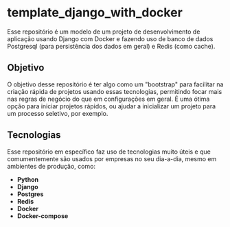 # template_django_with_docker

Esse repositório é um modelo de um projeto de desenvolvimento de aplicação usando Django com Docker e fazendo uso de banco de dados Postgresql (para persistência dos dados em geral) e Redis (como cache).

## Objetivo

O objetivo desse repositório é ter algo como um "bootstrap" para facilitar na criação rápida de projetos usando essas tecnologias, permitindo focar mais nas regras de negócio do que em configurações em geral. É uma ótima opção para iniciar projetos rápidos, ou ajudar a inicializar um projeto para um processo seletivo, por exemplo.

## Tecnologias

Esse repositório em específico faz uso de tecnologias muito úteis e que comumentemente são usados por empresas no seu dia-a-dia, mesmo em ambientes de produção, como:

- **Python**
- **Django**
- **Postgres**
- **Redis**
- **Docker**
- **Docker-compose**




